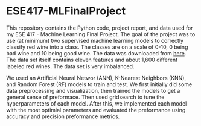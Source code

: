 # ESE417-MLFinalProject

This repository contains the Python code, project report, and data used for my ESE 417 - Machine Learning Final Project.  The goal of the project was to use (at minimum) two supervised machine learning models to correctly classify red wine into a class.  The classes are on a scale of 0-10, 0 being bad wine and 10 being good wine.  The data was downloaded from [here](https://archive.ics.uci.edu/ml/datasets/wine+quality).  The data set itself contains eleven features and about 1,600 different labeled red wines.  The data set is very imbalanced.  

We used an Artificial Neural Networ (ANN), K-Nearest Neighbors (KNN), and Random Forest (RF) models to train and test.  We first initially did some data preprocessing and visualization, then trained the models to get a general sense of preformace.  Then used gridsearch to tune the hyperparameters of each model.  After this, we implemented each model with the most optimial parameters and evaluated the preformance using accuracy and precision preformance metrics.  
